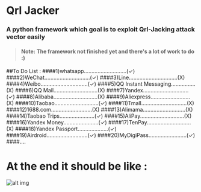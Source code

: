 # Qrl Jacker
### A python framework which goal is to exploit Qrl-Jacking attack vector easily

> #### Note: The framework not finished yet and there's a lot of work to do :)

##To Do List :
####1)whatsapp............................(✓)
####2)WeChat..............................(✓)
####3)Line................................(X)
####4)Weibo...............................(✓)
####5)QQ Instant Messaging................(X)
####6)QQ Mail.............................(X)
####7)Yandex..............................(✓)
####8)Alibaba.............................(X)
####9)Aliexpress..........................(X)
####10)Taobao.............................(✓)
####11)Tmall..............................(X)
####12)1688.com...........................(X)
####13)Alimama............................(X)
####14)Taobao Trips.......................(✓)
####15)AliPay.............................(X)
####16)Yandex Money.......................(✓)
####17)TenPay.............................(X)
####18)Yandex Passport....................(✓)
####19)Airdroid...........................(✓)
####20)MyDigiPass.........................(✓)
####....

# At the end it should be like :
![alt img](https://github.com/OWASP/QRLJacking/blob/master/QrlJacking-Framework/ScreenShot.PNG)
